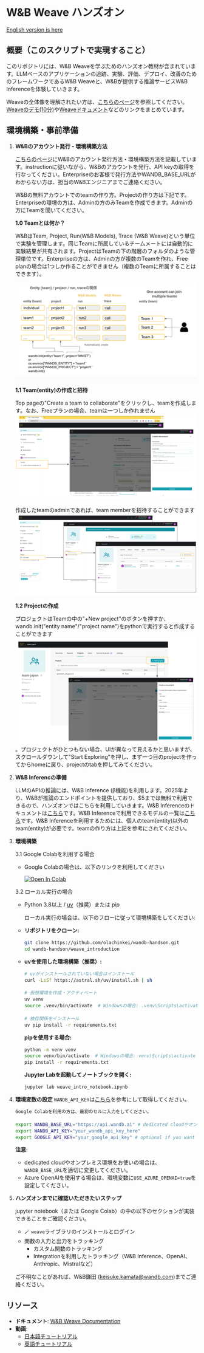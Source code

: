 # W&B Weave ハンズオン

[English version is here](README_EN.md)

## 概要（このスクリプトで実現すること）
このリポジトリには、W&B Weaveを学ぶためのハンズオン教材が含まれています。LLMベースのアプリケーションの追跡、実験、評価、デプロイ、改善のためのフレームワークであるW&B Weaveと、W&Bが提供する推論サービスW&B Inferenceを体験していきます。

Weaveの全体像を理解されたい方は、[こちらのページ](https://wandbai.notion.site/W-B-Models-Weave-22dad8882177429ba1e9f0f05e7ceac3?source=copy_link)を参照してください。[Weaveのデモ(10分)](https://www.youtube.com/watch?v=Ua0Wx9fqhDo&t=144s)や[Weaveドキュメント](https://wandb.me/weave)などのリンクをまとめています。


## 環境構築・事前準備

1. **W&Bのアカウント発行・環境構築方法**
   
   [こちらのページ](https://wandbai.notion.site/W-B-Models-Weave-22dad8882177429ba1e9f0f05e7ceac3?source=copy_link)にW&Bのアカウント発行方法・環境構築方法を記載しています。instructionに従いながら、W&Bのアカウントを発行、API keyの取得を行なってください。Enterpriseのお客様で発行方法やWANDB_BASE_URLがわからない方は、担当のW&Bエンジニアまでご連絡ください。

   W&Bの無料アカウントでのteamの作り方。Projectの作り方は下記です。Enterpriseの環境の方は、Adminの方のみTeamを作成できます。Adminの方にTeamを聞いてください。

   **1.0 Teamとは何か？**

   W&BはTeam, Project, Run(W&B Models), Trace (W&B Weave)という単位で実験を管理します。同じTeamに所属しているチームメートには自動的に実験結果が共有されます。ProjectはTeamの下の階層のフォルダのような管理単位です。Enterpriseの方は、Adminの方が複数のTeamを作れ、Free planの場合は1つしか作ることができません（複数のTeamに所属することはできます）。

   ![teamとは](img/whatisteam.png)



   **1.1 Team(entity)の作成と招待** 

   Top pageの"Create a team to collaborate"をクリックし、teamを作成します。なお、Freeプランの場合、teamは一つしか作れません
   ![team作成](img/howtocreateteam.png)

   作成したteamのadminであれば、team memberを招待することができます
   ![team invite](img/howtoinviteteammember.png)

   **1.2 Projectの作成**

   プロジェクトはTeamの中の"+New project"のボタンを押すか、wandb.init("entity name"/"project name")をpythonで実行すると作成することができます
   ![project作成](img/howtocreateproject.png)。プロジェクトがひとつもない場合、UIが異なって見えるかと思いますが、スクロールダウンして"Start Exploring"を押し、まず一つ目のprojectを作ってからhomeに戻り、projectのtabを押してみてください。

2. **W&B Inferencの準備**

   LLMのAPIの推論には、W&B Inference (β機能)を利用します。2025年より、W&Bが推論のエンドポイントを提供しており、$5までは無料で利用できるので、ハンズオンではこちらを利用していきます。W&B Inferenceのドキュメントは[こちら](https://docs.wandb.ai/guides/inference/)です。W&B Inferenceで利用できるモデルの一覧は[こちら](https://wandb.ai/inference)です。W&B Inferenceを利用するためには、個人のteam(entity)以外のteam(entity)が必要です。teamの作り方は上記を参考にされてください。

3. **環境構築**

   3.1 Google Colabを利用する場合
      - Google Colabの場合は、以下のリンクを利用してください

         <a href="https://colab.research.google.com/drive/1bdymP7p7d4z7izsS-PhMUxXcD38p9Hqr" target="_blank">
         <img src="https://colab.research.google.com/assets/colab-badge.svg" alt="Open In Colab"/>
         </a>

   3.2 ローカル実行の場合
   - Python 3.8以上 / [uv](https://github.com/astral-sh/uv)（推奨）または pip

      ローカル実行の場合は、以下のフローに従って環境構築をしてください:
   - **リポジトリをクローン:**
      ```bash
      git clone https://github.com/olachinkei/wandb-handson.git
      cd wandb-handson/weave_introduction
      ```

   - **uvを使用した環境構築（推奨）:**
      ```bash
      # uvがインストールされていない場合はインストール
      curl -LsSf https://astral.sh/uv/install.sh | sh

      # 仮想環境を作成・アクティベート
      uv venv
      source .venv/bin/activate  # Windowsの場合: .venv\Scripts\activate

      # 依存関係をインストール
      uv pip install -r requirements.txt
      ```

      **pipを使用する場合:**
      ```bash
      python -m venv venv
      source venv/bin/activate  # Windowsの場合: venv\Scripts\activate
      pip install -r requirements.txt
      ```
      
      **Jupyter Labを起動してノートブックを開く:**
      ```bash
      jupyter lab weave_intro_notebook.ipynb
      ```

4. **環境変数の設定**
   `WANDB_API_KEY`は[こちら](https://docs.wandb.ai/support/find_api_key/)を参考にして取得してください。
   ```bash
   Google Colabを利用の方は、最初のセルに入力をしてください。

   export WANDB_BASE_URL="https://api.wandb.ai" # dedicated cloudやオンプレミスを利用の方のみ
   export WANDB_API_KEY="your_wandb_api_key_here"
   export GOOGLE_API_KEY="your_google_api_key" # optional if you want to try video
   ```
   **注意:** 
   - dedicated cloudやオンプレミス環境をお使いの場合は、`WANDB_BASE_URL`を適切に変更してください。
   - Azure OpenAIを使用する場合は、環境変数に`USE_AZURE_OPENAI=true`を設定してください。

5. **ハンズオンまでに確認いただきたいステップ**

   jupyter notebook（または Google Colab）の中の以下のセクションが実装できることをご確認ください。
   - 🪄 `weave`ライブラリのインストールとログイン
   - 関数の入力と出力をトラッキング
      - カスタム関数のトラッキング
      - Integrationを利用したトラッキング（W&B Inference、OpenAI、Anthropic、Mistralなど）

   ご不明なことがあれば、W&B鎌田 (keisuke.kamata@wandb.com)までご連絡ください。

## リソース

- **ドキュメント**: [W&B Weave Documentation](https://weave-docs.wandb.ai/)
- **動画**:
  - [日本語チュートリアル](https://www.youtube.com/watch?v=Ua0Wx9fqhDo&t=295s)
  - [英語チュートリアル](https://www.youtube.com/watch?v=sJNjw6U2Tvg&t=522s) 